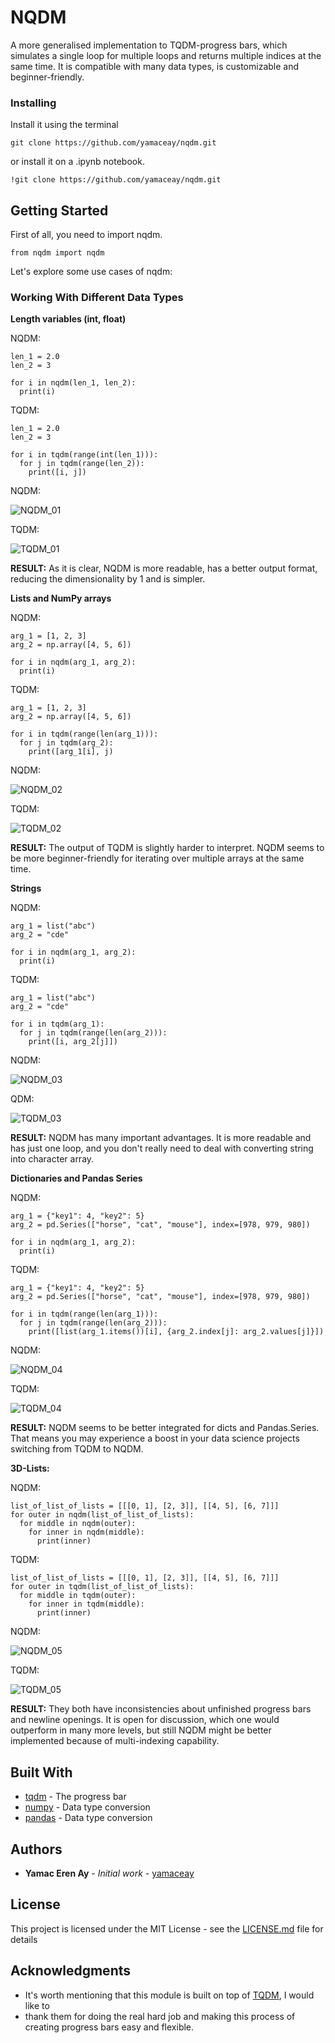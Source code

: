 # NQDM

A more generalised implementation to TQDM-progress bars, 
which simulates a single loop for multiple loops and returns 
multiple indices at the same time. It is compatible with many data types, 
is customizable and beginner-friendly.

### Installing

Install it using the terminal
```
git clone https://github.com/yamaceay/nqdm.git
```
or install it on a .ipynb notebook.
```
!git clone https://github.com/yamaceay/nqdm.git
```

## Getting Started

First of all, you need to import nqdm.
```
from nqdm import nqdm
```

Let's explore some use cases of nqdm:

### Working With Different Data Types

**Length variables (int, float)**

NQDM:

```
len_1 = 2.0 
len_2 = 3 

for i in nqdm(len_1, len_2):
  print(i)
```
TQDM:

```
len_1 = 2.0 
len_2 = 3

for i in tqdm(range(int(len_1))):
  for j in tqdm(range(len_2)):
    print([i, j])
```
NQDM:

![NQDM_01](https://user-images.githubusercontent.com/46201716/116820687-87564280-ab76-11eb-9bcb-138aaba6e434.png)

TQDM:

![TQDM_01](https://user-images.githubusercontent.com/46201716/116820698-91784100-ab76-11eb-8a3b-a06c20a3585e.png)


**RESULT:** As it is clear, NQDM is more readable, has a 
better output format, reducing the dimensionality by 1 and is simpler. 


**Lists and NumPy arrays**

NQDM:

```
arg_1 = [1, 2, 3]
arg_2 = np.array([4, 5, 6])

for i in nqdm(arg_1, arg_2):
  print(i)
```

TQDM:

```
arg_1 = [1, 2, 3]
arg_2 = np.array([4, 5, 6])

for i in tqdm(range(len(arg_1))):
  for j in tqdm(arg_2):
    print([arg_1[i], j)
```

NQDM:

![NQDM_02](https://user-images.githubusercontent.com/46201716/116820837-5591ab80-ab77-11eb-9954-f9f9d60d24c9.png)

TQDM:

![TQDM_02](https://user-images.githubusercontent.com/46201716/116820849-68a47b80-ab77-11eb-80a5-27757a1ad5a9.png)



**RESULT:** The output of TQDM is slightly harder to interpret. NQDM seems to be 
more beginner-friendly for iterating over multiple arrays at the same time.

**Strings**

NQDM:

```
arg_1 = list("abc")
arg_2 = "cde"

for i in nqdm(arg_1, arg_2):
  print(i)
```

TQDM:

```
arg_1 = list("abc")
arg_2 = "cde"

for i in tqdm(arg_1):
  for j in tqdm(range(len(arg_2))):
    print([i, arg_2[j]])
```

NQDM:

![NQDM_03](https://user-images.githubusercontent.com/46201716/116821097-c6859300-ab78-11eb-95e9-0a7ec46a4631.png)

QDM:

![TQDM_03](https://user-images.githubusercontent.com/46201716/116821904-43fed280-ab7c-11eb-9532-0e086b0a2c01.png)


**RESULT:** NQDM has many important advantages. It is more readable 
and has just one loop, and you don't really need to deal with converting string
into character array.

**Dictionaries and Pandas Series**

NQDM:

```
arg_1 = {"key1": 4, "key2": 5}
arg_2 = pd.Series(["horse", "cat", "mouse"], index=[978, 979, 980])

for i in nqdm(arg_1, arg_2):
  print(i)
```

TQDM: 

```
arg_1 = {"key1": 4, "key2": 5}
arg_2 = pd.Series(["horse", "cat", "mouse"], index=[978, 979, 980])

for i in tqdm(range(len(arg_1))):
  for j in tqdm(range(len(arg_2))):
    print([list(arg_1.items())[i], {arg_2.index[j]: arg_2.values[j]}])
```

NQDM:

![NQDM_04](https://user-images.githubusercontent.com/46201716/116821270-7fe46880-ab79-11eb-9727-875093e7d2c1.png)

TQDM:

![TQDM_04](https://user-images.githubusercontent.com/46201716/116821277-88d53a00-ab79-11eb-9ffa-ef5b6969dfdd.png)


**RESULT:** NQDM seems to be better integrated for dicts and Pandas.Series.
That means you may experience a boost in your data science projects switching from TQDM to NQDM.

**3D-Lists:**

NQDM:

```
list_of_list_of_lists = [[[0, 1], [2, 3]], [[4, 5], [6, 7]]]
for outer in nqdm(list_of_list_of_lists):
  for middle in nqdm(outer):
    for inner in nqdm(middle):
      print(inner)
```

TQDM:

```
list_of_list_of_lists = [[[0, 1], [2, 3]], [[4, 5], [6, 7]]]
for outer in tqdm(list_of_list_of_lists):
  for middle in tqdm(outer):
    for inner in tqdm(middle):
      print(inner)
```

NQDM:

![NQDM_05](https://user-images.githubusercontent.com/46201716/116821688-29782980-ab7b-11eb-9ca1-4f9ed816daba.png)

TQDM:

![TQDM_05](https://user-images.githubusercontent.com/46201716/116821692-2da44700-ab7b-11eb-84a4-9782ee9312af.png)


**RESULT:** They both have inconsistencies about unfinished progress bars and
newline openings. It is open for discussion, which one would outperform in many
more levels, but still NQDM might be better implemented because of multi-indexing capability.

## Built With

* [tqdm](https://github.com/tqdm/tqdm) - The progress bar
* [numpy](https://github.com/numpy/numpy) - Data type conversion 
* [pandas](https://pandas.pydata.org/) - Data type conversion

## Authors

* **Yamac Eren Ay** - *Initial work* - [yamaceay](https://github.com/yamaceay)

## License

This project is licensed under the MIT License - see the [LICENSE.md](LICENSE.md) file for details

## Acknowledgments

* It's worth mentioning that this module is built on top of [TQDM](https://tqdm.github.io/),  I would like to
* thank them for doing the real hard job and making this process of creating progress bars easy and flexible. 
